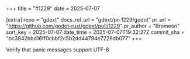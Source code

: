 +++
title = "#1229"
date = 2025-07-07

[extra]
repo = "gdext"
docs_rel_url = "gdext/pr-1229/godot"
pr_url = "https://github.com/godot-rust/gdext/pull/1229"
pr_author = "Bromeon"
sort_key = 2025-07-07
date_time = 2025-07-07T19:32:27Z
commit_sha = "bc3842bbd16ff0cbbf2c5b2dd44794e7228db077"
+++

Verify that panic messages support UTF-8
